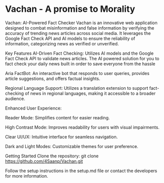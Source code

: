 # Vachan - A promise to Morality 

Vachan: AI-Powered Fact Checker
Vachan is an innovative web application designed to combat misinformation and false information by verifying the accuracy of trending news articles across social media. It leverages the Google Fact Check API and AI models to ensure the reliability of information, categorizing news as verified or unverified.

Key Features
AI-Driven Fact Checking: Utilizes AI models and the Google Fact Check API to validate news articles.
The AI powered solution for you to fact check your daily news built in order to save everyone from the hassle

Aria FactBot: An interactive bot that responds to user queries, provides article suggestions, and offers factual insights.

Regional Language Support: Utilizes a translation extension to support fact-checking of news in regional languages, making it accessible to a broader audience.

Enhanced User Experience:

Reader Mode: Simplifies content for easier reading.

High Contrast Mode: Improves readability for users with visual impairments.

Clear UI/UX: Intuitive interface for seamless navigation.

Dark and Light Modes: Customizable themes for user preference.

Getting Started
Clone the repository: git clone https://github.com/4Saanp/Vachan.git

Follow the setup instructions in the setup.md file or contact the developers for more information.

 


